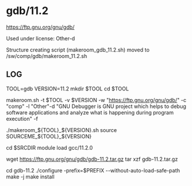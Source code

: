 gdb/11.2
========================

<https://ftp.gnu.org/gnu/gdb/>

Used under license:
Other-d


Structure creating script (makeroom_gdb_11.2.sh) moved to /sw/comp/gdb/makeroom_11.2.sh

LOG
---

  TOOL=gdb
  VERSION=11.2
  mkdir $TOOL
  cd $TOOL

  makeroom.sh -t $TOOL -v $VERSION   -w "https://ftp.gnu.org/gnu/gdb/"  -c "comp"  -l "Other"-d "GNU Debugger is GNU project which helps to debug software applications and analyze what is happening during program execution"   -f


  ./makeroom_${TOOL}_${VERSION}.sh
  source SOURCEME_${TOOL}_${VERSION}
    
  cd $SRCDIR
  module load gcc/11.2.0

  wget https://ftp.gnu.org/gnu/gdb/gdb-11.2.tar.gz
  tar xzf gdb-11.2.tar.gz

  cd gdb-11.2
  ./configure -prefix=$PREFIX --without-auto-load-safe-path
  make -j 
  make install

